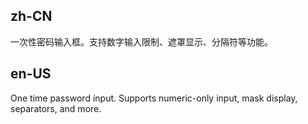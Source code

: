 ## zh-CN

一次性密码输入框。支持数字输入限制、遮罩显示、分隔符等功能。

## en-US

One time password input. Supports numeric-only input, mask display, separators, and more.
